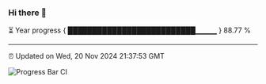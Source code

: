 ### Hi there 👋

⏳ Year progress { ██████████████████████████▁▁▁▁ } 88.77 %

---

⏰ Updated on Wed, 20 Nov 2024 21:37:53 GMT

![Progress Bar CI](https://github.com/IshwaranRudhara/GIT-ACTION/workflows/Progress%20Bar%20CI/badge.svg)
